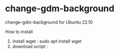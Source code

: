 # change-gdm-background
change-gdm-background for Ubuntu 22.10

How to install 

1. Install wget : sudo apt install wget
2. download script : 

